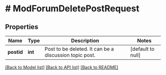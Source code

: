 # # ModForumDeletePostRequest

## Properties

Name | Type | Description | Notes
------------ | ------------- | ------------- | -------------
**postid** | **int** | Post to be deleted. It can be a discussion topic post. | [default to null]

[[Back to Model list]](../../README.md#models) [[Back to API list]](../../README.md#endpoints) [[Back to README]](../../README.md)
